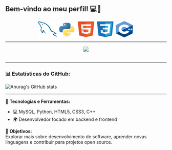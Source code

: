 ## Bem-vindo ao meu perfil! 💻🚀


<div style="display: flex; justify-content: center; align-items: center;">
  <img align="center" alt="Joao-MySQL" height="50" width="60" src="https://raw.githubusercontent.com/devicons/devicon/master/icons/mysql/mysql-original.svg">
  <img align="center" alt="Joao-Python" height="50" width="60" src="https://raw.githubusercontent.com/devicons/devicon/master/icons/python/python-original.svg">
  <img align="center" alt="Joao-HTML" height="50" width="60" src="https://raw.githubusercontent.com/devicons/devicon/master/icons/html5/html5-original.svg">
  <img align="center" alt="Joao-CSS" height="50" width="60" src="https://raw.githubusercontent.com/devicons/devicon/master/icons/css3/css3-original.svg">
  <img align="center" alt="Joao-C" height="50" width="60" src="https://raw.githubusercontent.com/devicons/devicon/master/icons/cplusplus/cplusplus-original.svg">
</div>

---

<div style="text-align: center;">
  <a href="https://github.com/vittomlopes" target="_blank">
    <img src="https://img.shields.io/badge/GitHub-181717?style=for-the-badge&logo=github&logoColor=white" target="_blank">
  </a>
</div>

<br>

---

### 📊 Estatísticas do GitHub:

![Anurag's GitHub stats](https://github-readme-stats.vercel.app/api?username=vittomlopes&show_icons=true&theme=radical)

---

🔧 **Tecnologias e Ferramentas:**  
- 💻 MySQL, Python, HTML5, CSS3, C++
- 🌍 Desenvolvedor focado em backend e frontend

🎯 **Objetivos:**  
Explorar mais sobre desenvolvimento de software, aprender novas linguagens e contribuir para projetos open source.

